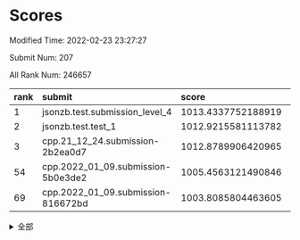 # Scores

Modified Time: 2022-02-23 23:27:27

Submit Num: 207

All Rank Num: 246657

| rank |               submit               |       score        |       sigma        | pk_num |
| :--- | :--------------------------------- | :----------------- | :----------------- | :----- |
| 1    | jsonzb.test.submission_level_4     | 1013.4337752188919 | 0.801329859378283  | 4768   |
| 2    | jsonzb.test.test_1                 | 1012.9215581113782 | 0.790251020555241  | 4759   |
| 3    | cpp.21_12_24.submission-2b2ea0d7   | 1012.8789906420965 | 0.7780176882674613 | 4768   |
| 54   | cpp.2022_01_09.submission-5b0e3de2 | 1005.4563121490846 | 0.7235328458835276 | 4765   |
| 69   | cpp.2022_01_09.submission-816672bd | 1003.8085804463605 | 0.7081638412293909 | 4762   |


<details>
<summary>全部</summary>

| rank |                 submit                 |       score        |       sigma        | pk_num |
| :--- | :------------------------------------- | :----------------- | :----------------- | :----- |
| 1    | jsonzb.test.submission_level_4         | 1013.4337752188919 | 0.801329859378283  | 4768   |
| 2    | jsonzb.test.test_1                     | 1012.9215581113782 | 0.790251020555241  | 4759   |
| 3    | cpp.21_12_24.submission-2b2ea0d7       | 1012.8789906420965 | 0.7780176882674613 | 4768   |
| 4    | gobigger.level_3.submission_level_3_8  | 1012.1166085032925 | 0.7850855107864184 | 4764   |
| 5    | gobigger.level_3.submission_level_3_39 | 1012.0908125911549 | 0.7767732594805445 | 4766   |
| 6    | gobigger.level_3.submission_level_3_24 | 1011.9745397227364 | 0.7804480924758325 | 4765   |
| 7    | gobigger.level_3.submission_level_3_30 | 1011.2731221799087 | 0.770363006114904  | 4766   |
| 8    | gobigger.level_3.submission_level_3_25 | 1011.2434347651734 | 0.7864163027044678 | 4765   |
| 9    | gobigger.level_3.submission_level_3_14 | 1010.9180223846761 | 0.761889612542423  | 4767   |
| 10   | gobigger.level_3.submission_level_3_21 | 1010.80312545689   | 0.7597325501693386 | 4763   |
| 11   | gobigger.level_3.submission_level_3_1  | 1010.8015547499946 | 0.7469971276995564 | 4770   |
| 12   | gobigger.level_3.submission_level_3_36 | 1010.7587741669753 | 0.7598077761145551 | 4774   |
| 13   | gobigger.level_3.submission_level_3_41 | 1010.7424915877386 | 0.758264541728615  | 4761   |
| 14   | gobigger.level_3.submission_level_3_11 | 1010.7004258686169 | 0.7748228999555125 | 4768   |
| 15   | gobigger.level_3.submission_level_3_34 | 1010.5652587553411 | 0.7561546301375136 | 4768   |
| 16   | gobigger.level_3.submission_level_3_32 | 1010.533088498914  | 0.7499834128188873 | 4764   |
| 17   | gobigger.level_3.submission_level_3_20 | 1010.2186712811601 | 0.7629731231066049 | 4767   |
| 18   | gobigger.level_3.submission_level_3_48 | 1010.1715071173774 | 0.7868671391112859 | 4767   |
| 19   | gobigger.level_3.submission_level_3_5  | 1010.0957822515086 | 0.7451876601532851 | 4765   |
| 20   | gobigger.level_3.submission_level_3_13 | 1010.0745126493223 | 0.7602166002736009 | 4765   |
| 21   | gobigger.level_3.submission_level_3_38 | 1010.0278306710198 | 0.7691919402682438 | 4763   |
| 22   | gobigger.level_3.submission_level_3_4  | 1009.9829322345996 | 0.7544000928421807 | 4767   |
| 23   | gobigger.level_3.submission_level_3_9  | 1009.9745487426844 | 0.7492606194092114 | 4764   |
| 24   | gobigger.level_3.submission_level_3_35 | 1009.8498108793601 | 0.7787263900783935 | 4768   |
| 25   | gobigger.level_3.submission_level_3_22 | 1009.8432155602021 | 0.7538568567460137 | 4766   |
| 26   | gobigger.level_3.submission_level_3_43 | 1009.8377682250214 | 0.7549942341151628 | 4772   |
| 27   | gobigger.level_3.submission_level_3_27 | 1009.82778527522   | 0.7808998999481448 | 4764   |
| 28   | gobigger.level_3.submission_level_3_47 | 1009.7013538531071 | 0.7563198482683163 | 4767   |
| 29   | gobigger.level_3.submission_level_3_18 | 1009.6484571907746 | 0.7548022246039392 | 4759   |
| 30   | gobigger.level_3.submission_level_3_37 | 1009.63749804851   | 0.7482477572988904 | 4767   |
| 31   | gobigger.level_3.submission_level_3_26 | 1009.6366873104516 | 0.7547323073090138 | 4769   |
| 32   | gobigger.level_3.submission_level_3_10 | 1009.6018500868422 | 0.7629526040944604 | 4762   |
| 33   | gobigger.level_3.submission_level_3_42 | 1009.5320581654807 | 0.7609515187627528 | 4768   |
| 34   | gobigger.level_3.submission_level_3_40 | 1009.507742346962  | 0.7538373419583696 | 4771   |
| 35   | gobigger.level_3.submission_level_3_0  | 1009.3222471675509 | 0.7460640425009695 | 4769   |
| 36   | gobigger.level_3.submission_level_3_44 | 1009.3160320095304 | 0.7432726516173251 | 4766   |
| 37   | gobigger.level_3.submission_level_3_28 | 1009.3108143970118 | 0.7421426548564635 | 4770   |
| 38   | gobigger.level_3.submission_level_3_33 | 1009.1966663022066 | 0.7447165056334537 | 4769   |
| 39   | gobigger.level_3.submission_level_3_23 | 1009.193922413999  | 0.7528167441711927 | 4767   |
| 40   | gobigger.level_3.submission_level_3_31 | 1009.1907518879553 | 0.7657589737599506 | 4764   |
| 41   | gobigger.level_3.submission_level_3_6  | 1009.1897471546745 | 0.7675079763225298 | 4768   |
| 42   | gobigger.level_3.submission_level_3_49 | 1009.1677889795797 | 0.7573946388027023 | 4768   |
| 43   | gobigger.level_3.submission_level_3_3  | 1009.1674882217841 | 0.7312473934707694 | 4764   |
| 44   | gobigger.level_3.submission_level_3_2  | 1009.0676204299098 | 0.7496388488224743 | 4761   |
| 45   | gobigger.level_3.submission_level_3_46 | 1009.0609482227234 | 0.7433312279427754 | 4761   |
| 46   | gobigger.level_3.submission_level_3_17 | 1009.0238429122676 | 0.7500085788569701 | 4770   |
| 47   | gobigger.level_3.submission_level_3_15 | 1008.9988979093365 | 0.7344140073079413 | 4766   |
| 48   | gobigger.level_3.submission_level_3_12 | 1008.9111381718882 | 0.7485498385103945 | 4765   |
| 49   | gobigger.level_3.submission_level_3_16 | 1008.8725627231137 | 0.7389146562737944 | 4767   |
| 50   | gobigger.level_3.submission_level_3_7  | 1008.682328499001  | 0.7543894350352129 | 4770   |
| 51   | gobigger.level_3.submission_level_3_29 | 1008.3414189635408 | 0.7440499795517804 | 4766   |
| 52   | gobigger.level_3.submission_level_3_45 | 1008.298560357153  | 0.743323325435019  | 4762   |
| 53   | gobigger.level_3.submission_level_3_19 | 1008.0972831974227 | 0.7302629091904304 | 4767   |
| 54   | cpp.2022_01_09.submission-5b0e3de2     | 1005.4563121490846 | 0.7235328458835276 | 4765   |
| 55   | gobigger.level_1.submission_level_1_26 | 1005.1057650292818 | 0.7221097987078098 | 4771   |
| 56   | gobigger.level_1.submission_level_1_23 | 1004.7278443480579 | 0.736048038083465  | 4769   |
| 57   | gobigger.level_1.submission_level_1_43 | 1004.5190483863167 | 0.7128552011424446 | 4765   |
| 58   | gobigger.level_1.submission_level_1_33 | 1004.4354217233501 | 0.7151856155660705 | 4770   |
| 59   | gobigger.level_1.submission_level_1_4  | 1004.4136073730033 | 0.7250332929439279 | 4768   |
| 60   | gobigger.level_1.submission_level_1_13 | 1004.2596165386362 | 0.7227347966576051 | 4767   |
| 61   | gobigger.level_1.submission_level_1_28 | 1004.1328897539918 | 0.7131366728346504 | 4769   |
| 62   | gobigger.level_1.submission_level_1_8  | 1004.1215217428927 | 0.7098247006325371 | 4774   |
| 63   | gobigger.level_1.submission_level_1_3  | 1004.0633416582596 | 0.7225345049958641 | 4763   |
| 64   | gobigger.level_1.submission_level_1_0  | 1003.9832801949241 | 0.7103767804097126 | 4769   |
| 65   | gobigger.level_1.submission_level_1_25 | 1003.9713819875269 | 0.7214027134607394 | 4768   |
| 66   | gobigger.level_1.submission_level_1_20 | 1003.967728183654  | 0.7239315880111765 | 4763   |
| 67   | gobigger.level_1.submission_level_1_6  | 1003.898684242826  | 0.7213296329835319 | 4766   |
| 68   | gobigger.level_1.submission_level_1_31 | 1003.8471690803907 | 0.7149302175604416 | 4764   |
| 69   | cpp.2022_01_09.submission-816672bd     | 1003.8085804463605 | 0.7081638412293909 | 4762   |
| 70   | gobigger.level_1.submission_level_1_46 | 1003.7201640878822 | 0.715829866350278  | 4766   |
| 71   | gobigger.level_1.submission_level_1_38 | 1003.7196719224332 | 0.7230421999621425 | 4762   |
| 72   | gobigger.level_1.submission_level_1_48 | 1003.6731490473885 | 0.702805602503846  | 4764   |
| 73   | gobigger.level_1.submission_level_1_29 | 1003.55991389171   | 0.7167828879907149 | 4769   |
| 74   | gobigger.level_1.submission_level_1_44 | 1003.5442549704353 | 0.7131732404042669 | 4770   |
| 75   | gobigger.level_1.submission_level_1_35 | 1003.5007193070462 | 0.7198398846331074 | 4768   |
| 76   | gobigger.level_1.submission_level_1_2  | 1003.4941886172383 | 0.7112421313608608 | 4764   |
| 77   | gobigger.level_1.submission_level_1_39 | 1003.461633123009  | 0.7090844946914892 | 4769   |
| 78   | gobigger.level_1.submission_level_1_5  | 1003.4236862464008 | 0.730991399187421  | 4768   |
| 79   | gobigger.level_1.submission_level_1_30 | 1003.3780689689423 | 0.7138199492521391 | 4768   |
| 80   | gobigger.level_1.submission_level_1_27 | 1003.2971318565117 | 0.712192137006286  | 4760   |
| 81   | gobigger.level_1.submission_level_1_1  | 1003.2129239955727 | 0.7068870397862088 | 4766   |
| 82   | gobigger.level_1.submission_level_1_47 | 1003.2099570740083 | 0.715865944184693  | 4763   |
| 83   | gobigger.level_1.submission_level_1_32 | 1003.1903149496997 | 0.7165408037303123 | 4763   |
| 84   | gobigger.level_1.submission_level_1_24 | 1003.132569578105  | 0.7150372613410803 | 4768   |
| 85   | gobigger.level_1.submission_level_1_34 | 1003.1291878392713 | 0.7125107209227549 | 4764   |
| 86   | gobigger.level_1.submission_level_1_12 | 1003.1277165290388 | 0.7094215325444586 | 4767   |
| 87   | gobigger.level_1.submission_level_1_11 | 1003.1104164163434 | 0.7147454066355108 | 4768   |
| 88   | gobigger.level_1.submission_level_1_21 | 1003.1064625353248 | 0.7228630665293553 | 4767   |
| 89   | gobigger.level_1.submission_level_1_19 | 1003.0652718024674 | 0.716460111840024  | 4767   |
| 90   | gobigger.level_1.submission_level_1_45 | 1002.9576724969623 | 0.72611672895848   | 4767   |
| 91   | gobigger.level_1.submission_level_1_17 | 1002.9222691287398 | 0.7210550120624003 | 4765   |
| 92   | gobigger.level_1.submission_level_1_42 | 1002.9213038207166 | 0.7157549669358174 | 4762   |
| 93   | gobigger.level_1.submission_level_1_41 | 1002.8691618727054 | 0.7226095224243896 | 4771   |
| 94   | gobigger.level_1.submission_level_1_14 | 1002.865622469683  | 0.7102560180314587 | 4765   |
| 95   | gobigger.level_1.submission_level_1_10 | 1002.849395847729  | 0.7099613354224179 | 4770   |
| 96   | gobigger.level_1.submission_level_1_9  | 1002.828602914274  | 0.7103555285339874 | 4770   |
| 97   | gobigger.level_1.submission_level_1_16 | 1002.8269197333495 | 0.7094361911740901 | 4762   |
| 98   | gobigger.level_1.submission_level_1_22 | 1002.6900363138782 | 0.7028572413329933 | 4766   |
| 99   | gobigger.level_1.submission_level_1_37 | 1002.5728880125836 | 0.7131604326446465 | 4760   |
| 100  | gobigger.level_1.submission_level_1_15 | 1002.5527218222592 | 0.7219118958219839 | 4763   |
| 101  | gobigger.level_1.submission_level_1_36 | 1002.5079085350023 | 0.7180836075219972 | 4766   |
| 102  | gobigger.level_1.submission_level_1_7  | 1002.4985459784237 | 0.7157226391592887 | 4763   |
| 103  | gobigger.level_1.submission_level_1_49 | 1002.4472017252476 | 0.7166598920754115 | 4775   |
| 104  | gobigger.level_1.submission_level_1_18 | 1002.0282433115491 | 0.708219282236749  | 4769   |
| 105  | gobigger.level_1.submission_level_1_40 | 1001.6545778168752 | 0.7034896233460544 | 4768   |
| 106  | gobigger.random.submission_random_40   | 997.2890006556555  | 0.7127944576286965 | 4765   |
| 107  | gobigger.random.submission_random_7    | 997.1315007710692  | 0.7070299127632357 | 4764   |
| 108  | gobigger.random.submission_random_4    | 996.8364036278163  | 0.7121652337901677 | 4765   |
| 109  | gobigger.random.submission_random_24   | 996.8329058913547  | 0.703500022172561  | 4763   |
| 110  | gobigger.random.submission_random_10   | 996.7916421030602  | 0.7016435533418538 | 4766   |
| 111  | gobigger.random.submission_random_41   | 996.755319737071   | 0.7071723552581503 | 4771   |
| 112  | gobigger.random.submission_random_17   | 996.5555865409793  | 0.7117907881757007 | 4768   |
| 113  | gobigger.random.submission_random_39   | 996.4877585490196  | 0.7237150462786757 | 4762   |
| 114  | gobigger.random.submission_random_38   | 996.4628653470941  | 0.7107687893816961 | 4759   |
| 115  | gobigger.random.submission_random_2    | 996.3696760620911  | 0.7115847281305848 | 4760   |
| 116  | gobigger.random.submission_random_27   | 996.3215755784653  | 0.7076944117384562 | 4768   |
| 117  | gobigger.random.submission_random_13   | 996.3194912278559  | 0.723682401454572  | 4765   |
| 118  | gobigger.random.submission_random_5    | 996.2479774424916  | 0.7074529442621018 | 4763   |
| 119  | gobigger.random.submission_random_3    | 996.236116063869   | 0.7054073542160291 | 4771   |
| 120  | gobigger.random.submission_random_34   | 996.1827700614514  | 0.7104098124076624 | 4765   |
| 121  | gobigger.random.submission_random_14   | 996.1405557143803  | 0.7214926500381531 | 4768   |
| 122  | gobigger.random.submission_random_44   | 996.1285510110523  | 0.7179438320871185 | 4769   |
| 123  | gobigger.random.submission_random_25   | 996.0223002972401  | 0.7039822931318492 | 4767   |
| 124  | gobigger.random.submission_random_43   | 996.0168346905739  | 0.7037420365339824 | 4766   |
| 125  | gobigger.random.submission_random_26   | 996.0110905155905  | 0.7123240481363836 | 4766   |
| 126  | gobigger.random.submission_random_33   | 996.0089825799855  | 0.7111254208418499 | 4764   |
| 127  | gobigger.random.submission_random_36   | 995.9862146260746  | 0.7116801104117114 | 4769   |
| 128  | gobigger.random.submission_random_48   | 995.8974332965067  | 0.7020141807547468 | 4769   |
| 129  | gobigger.random.submission_random_19   | 995.8479627127673  | 0.707929414179873  | 4763   |
| 130  | gobigger.random.submission_random_28   | 995.8167560204757  | 0.7012723048104402 | 4760   |
| 131  | gobigger.random.submission_random_42   | 995.804733816219   | 0.7173890662433737 | 4765   |
| 132  | gobigger.random.submission_random_29   | 995.8019616665256  | 0.7141833909128993 | 4768   |
| 133  | gobigger.random.submission_random_12   | 995.7949199026698  | 0.702223004962732  | 4771   |
| 134  | gobigger.random.submission_random_15   | 995.7375425177621  | 0.7013101244607162 | 4769   |
| 135  | gobigger.random.submission_random_32   | 995.6718129841386  | 0.7089379211647702 | 4763   |
| 136  | gobigger.random.submission_random_45   | 995.578235193876   | 0.7133196559585357 | 4766   |
| 137  | gobigger.random.submission_random_1    | 995.5724070802418  | 0.7116044255577768 | 4771   |
| 138  | gobigger.random.submission_random_22   | 995.5601759678478  | 0.7099161728342861 | 4766   |
| 139  | gobigger.random.submission_random_23   | 995.5428265121177  | 0.734802585281031  | 4766   |
| 140  | gobigger.random.submission_random_46   | 995.5089465152156  | 0.7161443534032855 | 4774   |
| 141  | gobigger.random.submission_random_0    | 995.5068417861224  | 0.7151968187733876 | 4765   |
| 142  | gobigger.random.submission_random_16   | 995.378932572812   | 0.7105015071423455 | 4764   |
| 143  | gobigger.random.submission_random_6    | 995.3000417603798  | 0.7183814931850696 | 4761   |
| 144  | gobigger.random.submission_random_47   | 995.2621275750693  | 0.713801869550671  | 4768   |
| 145  | gobigger.random.submission_random_21   | 995.2291716150357  | 0.7164217393134077 | 4767   |
| 146  | gobigger.random.submission_random_8    | 995.1631026229948  | 0.7194814873658782 | 4765   |
| 147  | gobigger.random.submission_random_30   | 995.1530356892049  | 0.7098720115809544 | 4767   |
| 148  | gobigger.random.submission_random_37   | 995.1053110312013  | 0.7122589006717726 | 4766   |
| 149  | gobigger.random.submission_random_11   | 995.0831699954006  | 0.7167742709611322 | 4764   |
| 150  | gobigger.random.submission_random_35   | 995.0541236959735  | 0.7210316466013338 | 4770   |
| 151  | gobigger.random.submission_random_9    | 995.047977783347   | 0.7029648121312551 | 4769   |
| 152  | gobigger.random.submission_random_49   | 994.6569683633884  | 0.7140582879313037 | 4766   |
| 153  | gobigger.random.submission_random_18   | 994.6459238047489  | 0.7465519272659341 | 4769   |
| 154  | gobigger.random.submission_random_31   | 994.5720697469286  | 0.7231623356949057 | 4769   |
| 155  | gobigger.level_2.submission_level_2_14 | 994.4734455252425  | 0.7333610140511254 | 4765   |
| 156  | gobigger.random.submission_random_20   | 994.4715381869648  | 0.7137281831624264 | 4769   |
| 157  | gobigger.level_2.submission_level_2_22 | 994.0033211524374  | 0.7260134795023417 | 4767   |
| 158  | gobigger.level_2.submission_level_2_15 | 993.8544798615275  | 0.7355088616482073 | 4763   |
| 159  | gobigger.level_2.submission_level_2_0  | 993.7682024319084  | 0.7408630692029059 | 4768   |
| 160  | gobigger.level_2.submission_level_2_37 | 993.5463982355747  | 0.7349222899956455 | 4767   |
| 161  | gobigger.level_2.submission_level_2_21 | 993.452190124742   | 0.7427694697941809 | 4764   |
| 162  | gobigger.level_2.submission_level_2_48 | 993.4010626165648  | 0.7248313606347401 | 4769   |
| 163  | gobigger.level_2.submission_level_2_28 | 993.3112310035417  | 0.7235476023543872 | 4762   |
| 164  | gobigger.level_2.submission_level_2_27 | 993.2478259985177  | 0.7352393220640612 | 4770   |
| 165  | gobigger.level_2.submission_level_2_26 | 992.9699638546034  | 0.7553194069274372 | 4770   |
| 166  | gobigger.level_2.submission_level_2_19 | 992.8954079930147  | 0.7442876525002738 | 4770   |
| 167  | gobigger.level_2.submission_level_2_9  | 992.8939352788225  | 0.7304834215815272 | 4760   |
| 168  | gobigger.level_2.submission_level_2_32 | 992.8856157255863  | 0.7355439520299011 | 4767   |
| 169  | gobigger.level_2.submission_level_2_49 | 992.8248666835716  | 0.7378021681787601 | 4770   |
| 170  | gobigger.level_2.submission_level_2_36 | 992.8138264509334  | 0.7434323486593111 | 4771   |
| 171  | gobigger.level_2.submission_level_2_47 | 992.807801929216   | 0.7368042637169531 | 4768   |
| 172  | gobigger.level_2.submission_level_2_4  | 992.7977739120633  | 0.7320868114833442 | 4765   |
| 173  | gobigger.level_2.submission_level_2_30 | 992.6438566454568  | 0.7263807793738484 | 4764   |
| 174  | gobigger.level_2.submission_level_2_17 | 992.5566947850588  | 0.7573509648768658 | 4760   |
| 175  | gobigger.level_2.submission_level_2_46 | 992.5488374359196  | 0.7544017023023089 | 4764   |
| 176  | gobigger.level_2.submission_level_2_41 | 992.5118112280012  | 0.7433141628994248 | 4763   |
| 177  | gobigger.level_2.submission_level_2_10 | 992.4431107895819  | 0.7409290806981184 | 4771   |
| 178  | gobigger.level_2.submission_level_2_8  | 992.4217749923627  | 0.7395571815264732 | 4763   |
| 179  | gobigger.level_2.submission_level_2_39 | 992.3572479481161  | 0.7442006323666119 | 4762   |
| 180  | gobigger.level_2.submission_level_2_23 | 992.3215902021605  | 0.7451599694275709 | 4762   |
| 181  | gobigger.level_2.submission_level_2_40 | 992.2794025496964  | 0.7494416231591884 | 4762   |
| 182  | gobigger.level_2.submission_level_2_31 | 992.2649794852152  | 0.7441978313846456 | 4764   |
| 183  | gobigger.level_2.submission_level_2_42 | 992.2424440412051  | 0.7300785235994612 | 4772   |
| 184  | gobigger.level_2.submission_level_2_18 | 992.1979086673103  | 0.7336865693904875 | 4769   |
| 185  | gobigger.level_2.submission_level_2_13 | 992.1084959978357  | 0.7491051719596779 | 4766   |
| 186  | gobigger.level_2.submission_level_2_12 | 992.1026754721591  | 0.7418201371025342 | 4764   |
| 187  | gobigger.level_2.submission_level_2_45 | 992.0759229090507  | 0.7425352055418356 | 4763   |
| 188  | gobigger.level_2.submission_level_2_1  | 991.9516227854325  | 0.7360658650855917 | 4771   |
| 189  | gobigger.level_2.submission_level_2_29 | 991.810557779561   | 0.7534797522420448 | 4767   |
| 190  | gobigger.level_2.submission_level_2_25 | 991.7567299234994  | 0.7374879088727476 | 4772   |
| 191  | gobigger.level_2.submission_level_2_35 | 991.665828745087   | 0.7452857710064159 | 4769   |
| 192  | gobigger.level_2.submission_level_2_44 | 991.6147359010201  | 0.7343145361501238 | 4765   |
| 193  | gobigger.level_2.submission_level_2_20 | 991.5066984034048  | 0.7514096586408708 | 4765   |
| 194  | gobigger.level_2.submission_level_2_6  | 991.4834929227758  | 0.7383794129826472 | 4773   |
| 195  | gobigger.level_2.submission_level_2_3  | 991.4521320104999  | 0.7513428924978207 | 4763   |
| 196  | gobigger.level_2.submission_level_2_7  | 991.4519603598566  | 0.7512318903682765 | 4761   |
| 197  | gobigger.level_2.submission_level_2_24 | 991.3708357403524  | 0.763497787918893  | 4766   |
| 198  | gobigger.level_2.submission_level_2_38 | 991.3568375995737  | 0.7628131712635194 | 4766   |
| 199  | gobigger.level_2.submission_level_2_16 | 991.3196828582851  | 0.7518493534251431 | 4765   |
| 200  | gobigger.level_2.submission_level_2_34 | 991.286826636214   | 0.7308663455189591 | 4768   |
| 201  | gobigger.level_2.submission_level_2_11 | 991.2440723712763  | 0.7393943428917249 | 4767   |
| 202  | gobigger.level_2.submission_level_2_5  | 990.8539471250568  | 0.7384269378852749 | 4771   |
| 203  | gobigger.level_2.submission_level_2_43 | 990.8111272518446  | 0.7525179913388257 | 4772   |
| 204  | gobigger.level_2.submission_level_2_33 | 990.1611347945978  | 0.7597569850353153 | 4768   |
| 205  | gobigger.level_2.submission_level_2_2  | 989.3137644224746  | 0.768684797901364  | 4764   |
| 206  | gobigger.none.submission_none_0        | 976.9966273904342  | 1.3497955181843784 | 4770   |
| 207  | gobigger.none.submission_none_1        | 976.7254628587175  | 1.3744169715346057 | 4766   |

</details>
